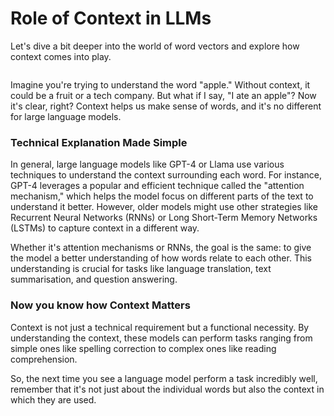 # Role of Context in LLMs

Let's dive a bit deeper into the world of word vectors and explore how context comes into play.

<figure><img src="https://lh7-us.googleusercontent.com/EvfCUbfK_6pq4fESccxg02JZ21d00I_foFoXMKsOTeqIf-_SLkTLs65U6yCR8YG1JICjH-NOSAxN02f1Scl7Xq3g3M0f5dYIbbqecmTh7Wc4GZMCdTp84aflWV_T4fJbE648B_s_c0k_6blYUc2RZNc" alt=""><figcaption></figcaption></figure>

Imagine you're trying to understand the word "apple." Without context, it could be a fruit or a tech company. But what if I say, "I ate an apple"? Now it's clear, right? Context helps us make sense of words, and it's no different for large language models.

### Technical Explanation Made Simple

In general, large language models like GPT-4 or Llama use various techniques to understand the context surrounding each word. For instance, GPT-4 leverages a popular and efficient technique called the "attention mechanism," which helps the model focus on different parts of the text to understand it better. However, older models might use other strategies like Recurrent Neural Networks (RNNs) or Long Short-Term Memory Networks (LSTMs) to capture context in a different way.

Whether it's attention mechanisms or RNNs, the goal is the same: to give the model a better understanding of how words relate to each other. This understanding is crucial for tasks like language translation, text summarisation, and question answering.

### &#x20;Now you know how Context Matters

Context is not just a technical requirement but a functional necessity. By understanding the context, these models can perform tasks ranging from simple ones like spelling correction to complex ones like reading comprehension.

So, the next time you see a language model perform a task incredibly well, remember that it's not just about the individual words but also the context in which they are used.
